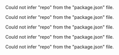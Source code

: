 Could not infer "repo" from the "package.json" file.

Could not infer "repo" from the "package.json" file.

Could not infer "repo" from the "package.json" file.

Could not infer "repo" from the "package.json" file.

Could not infer "repo" from the "package.json" file.

